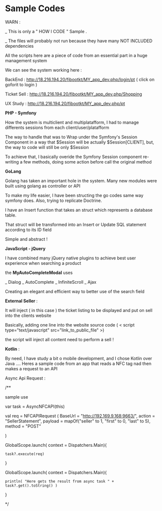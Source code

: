 # Sample Codes 


WARN : 

_ This is only a " HOW I CODE " Sample . 

_ The files will probably not run because they have many NOT INCLUDED dependencies


All the scripts here are a piece of code from an essential part in a huge management system


We can see the system working here :

BackEnd : http://18.216.194.20/fibootkt/MY_app_dev.php/login/pt ( click on goforit to login )

Ticket Sell : http://18.216.194.20/fibootkt/MY_app_dev.php/Shopping

UX Study : http://18.216.194.20/fibootkt/MY_app_dev.php/pt



<b>PHP - Symfony </b>

How the system is multiclient and multiplatafform, I had to manage differents sessions from each client/user/platafform


The way to handle that was to Wrap under the Symfony's Session Component in a way that 
$Session will be actually $Session[CLIENT], but, the way to code will still be only $Session  


To achieve that, I basically overide the Symfony Session component re-writing a few methods, doing some action before call the original method  




<b>GoLang</b> 

Golang has taken an important hole in the system. Many new modules were built using golang as controller or API 

To make my life easier, I have been structing the go codes same way symfony does. Also, trying to replicate Doctrine.

I have an Insert function that takes an struct which represents a database table.

That struct will be transformed into an Insert or Update SQL statement according to its ID field 

Simple and abstract !


<b>JavaScript - jQuery</b>

I have combined many jQuery native plugins to achieve best user experience when searching a product

the <b>MyAutoCompleteModal</b> uses 

_ Dialog
_ AutoComplete
_ InfiniteScroll
_ Ajax 

Creating an elegant and efficient way to better use of the search field



<b>External Seller </b>:

It will inject ( in this case ) the ticket listing to be displayed and put on sell into the clients website

Basically, adding one line into the website source code 
( < script type="text/javascript" src="link_to_public_file" >)

the script will inject all content need to perform a sell !




<b>Kotlin</b> :

By need, I have study a bit o mobile development, and I chose Kotlin over Java ....
Heres a sample code from an app that reads a NFC tag nad then makes a request to an API 



Async Api Request :


/**

 sample use

 var task = AsyncNFCAPI(this)

 val req =
 NFCAPIRequest (
 BaseUrl = "http://192.169.9.168:9663/",
 action = "SellerStatement",
 payload = mapOf("seller" to 1, "first" to 0, "last" to 5),
 method = "POST"

 )

 GlobalScope.launch( context = Dispatchers.Main){

    task?.execute(req)
}

 GlobalScope.launch( context = Dispatchers.Main){

    println( "Here gets the result from async task " +  task?.get().toString() )
}


 */
